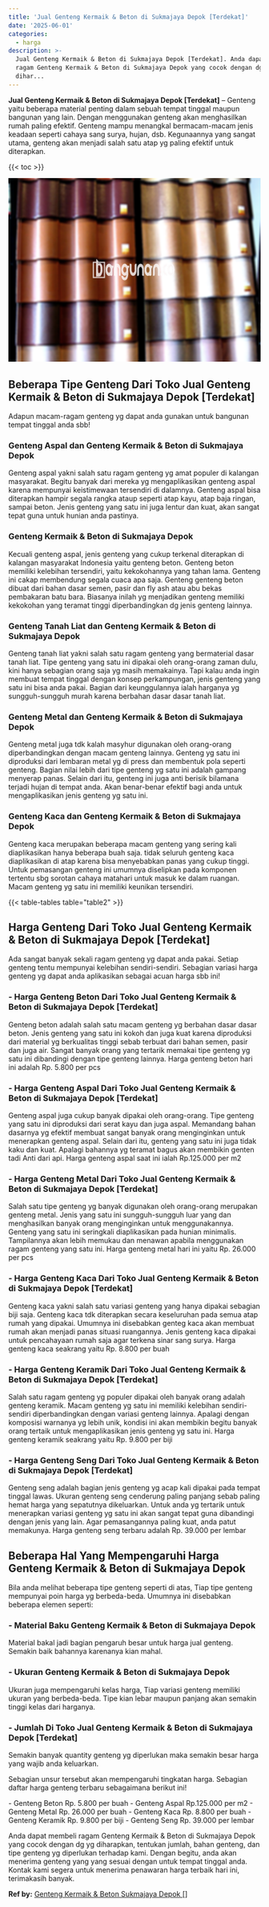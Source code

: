 ```yaml
---
title: 'Jual Genteng Kermaik & Beton di Sukmajaya Depok [Terdekat]'
date: '2025-06-01'
categories:
  - harga
description: >-
  Jual Genteng Kermaik & Beton di Sukmajaya Depok [Terdekat]. Anda dapat membeli
  ragam Genteng Kermaik & Beton di Sukmajaya Depok yang cocok dengan dg yg
  dihar...
---
```


**Jual Genteng Kermaik & Beton di Sukmajaya Depok \[Terdekat\]** – Genteng yaitu beberapa material penting dalam sebuah tempat tinggal maupun bangunan yang lain. Dengan menggunakan genteng akan menghasilkan rumah paling efektif. Genteng mampu menangkal bermacam-macam jenis keadaan seperti cahaya sang surya, hujan, dsb. Kegunaannya yang sangat utama, genteng akan menjadi salah satu atap yg paling efektif untuk diterapkan.

{{< toc >}}

![Jual Genteng Kermaik & Beton di Sukmajaya Depok [Terdekat]](/images/genteng-minimalis-murah13.png)

## Beberapa Tipe Genteng Dari Toko Jual Genteng Kermaik & Beton di Sukmajaya Depok \[Terdekat\]

Adapun macam-ragam genteng yg dapat anda gunakan untuk bangunan tempat tinggal anda sbb!

### Genteng Aspal dan Genteng Kermaik & Beton di Sukmajaya Depok

Genteng aspal yakni salah satu ragam genteng yg amat populer di kalangan masyarakat. Begitu banyak dari mereka yg mengaplikasikan genteng aspal karena mempunyai keistimewaan tersendiri di dalamnya. Genteng aspal bisa diterapkan hampir segala rangka ataup seperti atap kayu, atap baja ringan, sampai beton. Jenis genteng yang satu ini juga lentur dan kuat, akan sangat tepat guna untuk hunian anda pastinya.

### Genteng Kermaik & Beton di Sukmajaya Depok

Kecuali genteng aspal, jenis genteng yang cukup terkenal diterapkan di kalangan masyarakat Indonesia yaitu genteng beton. Genteng beton memiliki kelebihan tersendiri, yaitu kekokohannya yang tahan lama. Genteng ini cakap membendung segala cuaca apa saja. Genteng genteng beton dibuat dari bahan dasar semen, pasir dan fly ash atau abu bekas pembakaran batu bara. Biasanya inilah yg menjadikan genteng memiliki kekokohan yang teramat tinggi diperbandingkan dg jenis genteng lainnya.

### Genteng Tanah Liat dan Genteng Kermaik & Beton di Sukmajaya Depok

Genteng tanah liat yakni salah satu ragam genteng yang bermaterial dasar tanah liat. Tipe genteng yang satu ini dipakai oleh orang-orang zaman dulu, kini hanya sebagian orang saja yg masih memakainya. Tapi kalau anda ingin membuat tempat tinggal dengan konsep perkampungan, jenis genteng yang satu ini bisa anda pakai. Bagian dari keunggulannya ialah harganya yg sungguh-sungguh murah karena berbahan dasar dasar tanah liat.

### Genteng Metal dan Genteng Kermaik & Beton di Sukmajaya Depok

Genteng metal juga tdk kalah masyhur digunakan oleh orang-orang diperbandingkan dengan macam genteng lainnya. Genteng yg satu ini diproduksi dari lembaran metal yg di press dan membentuk pola seperti genteng. Bagian nilai lebih dari tipe genteng yg satu ini adalah gampang menyerap panas. Selain dari itu, genteng ini juga anti berisik bilamana terjadi hujan di tempat anda. Akan benar-benar efektif bagi anda untuk mengaplikasikan jenis genteng yg satu ini.

### Genteng Kaca dan Genteng Kermaik & Beton di Sukmajaya Depok

Genteng kaca merupakan beberapa macam genteng yang sering kali diaplikasikan hanya beberapa buah saja. tidak seluruh genteng kaca diaplikasikan di atap karena bisa menyebabkan panas yang cukup tinggi. Untuk pemasangan genteng ini umumnya diselipkan pada komponen tertentu sbg sorotan cahaya matahari untuk masuk ke dalam ruangan. Macam genteng yg satu ini memiliki keunikan tersendiri.

{{< table-tables table="table2" >}}

## Harga Genteng Dari Toko Jual Genteng Kermaik & Beton di Sukmajaya Depok \[Terdekat\]

Ada sangat banyak sekali ragam genteng yg dapat anda pakai. Setiap genteng tentu mempunyai kelebihan sendiri-sendiri. Sebagian variasi harga genteng yg dapat anda aplikasikan sebagai acuan harga sbb ini!

### \- Harga Genteng Beton Dari Toko Jual Genteng Kermaik & Beton di Sukmajaya Depok \[Terdekat\]

Genteng beton adalah salah satu macam genteng yg berbahan dasar dasar beton. Jenis genteng yang satu ini kokoh dan juga kuat karena diproduksi dari material yg berkualitas tinggi sebab terbuat dari bahan semen, pasir dan juga air. Sangat banyak orang yang tertarik memakai tipe genteng yg satu ini dibandingi dengan tipe genteng lainnya. Harga genteng beton hari ini adalah Rp. 5.800 per pcs

### \- Harga Genteng Aspal Dari Toko Jual Genteng Kermaik & Beton di Sukmajaya Depok \[Terdekat\]

Genteng aspal juga cukup banyak dipakai oleh orang-orang. Tipe genteng yang satu ini diproduksi dari serat kayu dan juga aspal. Memandang bahan dasarnya yg efektif membuat sangat banyak orang menginginkan untuk menerapkan genteng aspal. Selain dari itu, genteng yang satu ini juga tidak kaku dan kuat. Apalagi bahannya yg teramat bagus akan membikin genten tadi Anti dari api. Harga genteng aspal saat ini ialah Rp.125.000 per m2

### \- Harga Genteng Metal Dari Toko Jual Genteng Kermaik & Beton di Sukmajaya Depok \[Terdekat\]

Salah satu tipe genteng yg banyak digunakan oleh orang-orang merupakan genteng metal. Jenis yang satu ini sungguh-sungguh luar yang dan menghasilkan banyak orang menginginkan untuk menggunakannya. Genteng yang satu ini seringkali diaplikasikan pada hunian minimalis. Tampilannya akan lebih memukau dan menawan apabila menggunakan ragam genteng yang satu ini. Harga genteng metal hari ini yaitu Rp. 26.000 per pcs

### \- Harga Genteng Kaca Dari Toko Jual Genteng Kermaik & Beton di Sukmajaya Depok \[Terdekat\]

Genteng kaca yakni salah satu variasi genteng yang hanya dipakai sebagian biji saja. Genteng kaca tdk diterapkan secara keseluruhan pada semua atap rumah yang dipakai. Umumnya ini disebabkan genteg kaca akan membuat rumah akan menjadi panas situasi ruangannya. Jenis genteng kaca dipakai untuk pencahayaan rumah saja agar terkena sinar sang surya. Harga genteng kaca seakrang yaitu Rp. 8.800 per buah

### \- Harga Genteng Keramik Dari Toko Jual Genteng Kermaik & Beton di Sukmajaya Depok \[Terdekat\]

Salah satu ragam genteng yg populer dipakai oleh banyak orang adalah genteng keramik. Macam genteng yg satu ini memiliki kelebihan sendiri-sendiri diperbandingkan dengan variasi genteng lainnya. Apalagi dengan komposisi warnanya yg lebih unik, kondisi ini akan membikin begitu banyak orang tertaik untuk mengaplikasikan jenis genteng yg satu ini. Harga genteng keramik seakrang yaitu Rp. 9.800 per biji

### \- Harga Genteng Seng Dari Toko Jual Genteng Kermaik & Beton di Sukmajaya Depok \[Terdekat\]

Genteng seng adalah bagian jenis genteng yg acap kali dipakai pada tempat tinggal lawas. Ukuran genteng seng cenderung paling panjang sebab paling hemat harga yang sepatutnya dikeluarkan. Untuk anda yg tertarik untuk menerapkan variasi genteng yg satu ini akan sangat tepat guna dibandingi dengan jenis yang lain. Agar pemasangannya paling kuat, anda patut memakunya. Harga genteng seng terbaru adalah Rp. 39.000 per lembar

## Beberapa Hal Yang Mempengaruhi Harga Genteng Kermaik & Beton di Sukmajaya Depok

Bila anda melihat beberapa tipe genteng seperti di atas, Tiap tipe genteng mempunyai poin harga yg berbeda-beda. Umumnya ini disebabkan beberapa elemen seperti:

### \- Material Baku Genteng Kermaik & Beton di Sukmajaya Depok

Material bakal jadi bagian pengaruh besar untuk harga jual genteng. Semakin baik bahannya karenanya kian mahal.

### \- Ukuran Genteng Kermaik & Beton di Sukmajaya Depok

Ukuran juga mempengaruhi kelas harga, Tiap variasi genteng memiliki ukuran yang berbeda-beda. Tipe kian lebar maupun panjang akan semakin tinggi kelas dari harganya.

### \- Jumlah Di Toko Jual Genteng Kermaik & Beton di Sukmajaya Depok \[Terdekat\]

Semakin banyak quantity genteng yg diperlukan maka semakin besar harga yang wajib anda keluarkan.

Sebagian unsur tersebut akan mempengaruhi tingkatan harga. Sebagian daftar harga genteng terbaru sebagaimana berikut ini!

\- Genteng Beton Rp. 5.800 per buah - Genteng Aspal Rp.125.000 per m2 - Genteng Metal Rp. 26.000 per buah - Genteng Kaca Rp. 8.800 per buah - Genteng Keramik Rp. 9.800 per biji - Genteng Seng Rp. 39.000 per lembar

Anda dapat membeli ragam Genteng Kermaik & Beton di Sukmajaya Depok yang cocok dengan dg yg diharapkan, tentukan jumlah, bahan genteng, dan tipe genteng yg diperlukan terhadap kami. Dengan begitu, anda akan menerima genteng yang yang sesuai dengan untuk tempat tinggal anda. Kontak kami segera untuk menerima penawaran harga terbaik hari ini, terimakasih banyak.

**Ref by:**  [Genteng Kermaik & Beton  Sukmajaya Depok []](https://id.wikipedia.org/wiki/Genteng)
